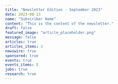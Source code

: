 ```yaml
---
title: "Newsletter Edition - September 2023"
date: 2023-08-13
name: "Subscriber Name"
content: "This is the content of the newsletter."
draft: false
featured_image: "article_placeholder.png"
message: false
articles: true
articles_items: 3
newswire: true
sponsored: true
events: true
events_items: 5
jobs: true
research: true
---
```

